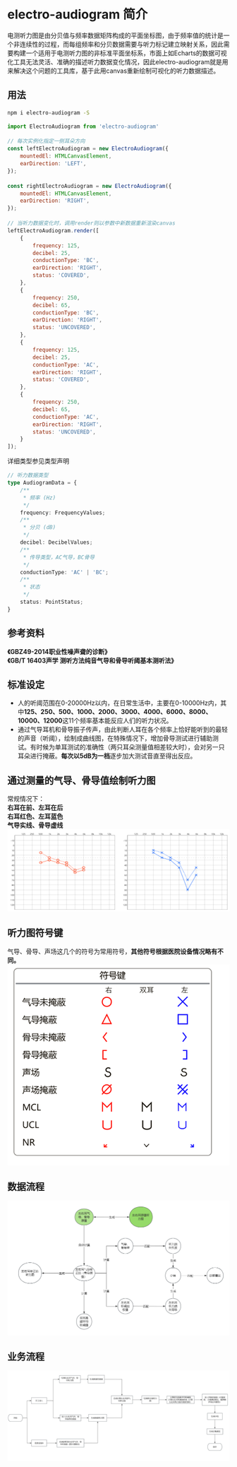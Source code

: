 # electro-audiogram 简介
电测听力图是由分贝值与频率数据矩阵构成的平面坐标图，由于频率值的统计是一个非连续性的过程，而每组频率和分贝数据需要与听力标记建立映射关系，因此需要构建一个适用于电测听力图的非标准平面坐标系，市面上如Echarts的数据可视化工具无法灵活、准确的描述听力数据变化情况，因此electro-audiogram就是用来解决这个问题的工具库，基于此用canvas重新绘制可视化的听力数据描述。

## 用法
```bash
npm i electro-audiogram -S
```

```javascript
import ElectroAudiogram from 'electro-audiogram'

// 每次实例化指定一侧耳朵方向
const leftElectroAudiogram = new ElectroAudiogram({
    mountedEl: HTMLCanvasElement,
    earDirection: 'LEFT',
});

const rightElectroAudiogram = new ElectroAudiogram({
    mountedEl: HTMLCanvasElement,
    earDirection: 'RIGHT',
});

// 当听力数据变化时，调用render则以参数中新数据重新渲染canvas
leftElectroAudiogram.render([
    {
        frequency: 125,
        decibel: 25,
        conductionType: 'BC',
        earDirection: 'RIGHT',
        status: 'COVERED',
    },
    {
        frequency: 250,
        decibel: 65,
        conductionType: 'BC',
        earDirection: 'RIGHT',
        status: 'UNCOVERED',
    },
    {
        frequency: 125,
        decibel: 25,
        conductionType: 'AC',
        earDirection: 'RIGHT',
        status: 'COVERED',
    },
    {
        frequency: 250,
        decibel: 65,
        conductionType: 'AC',
        earDirection: 'RIGHT',
        status: 'UNCOVERED',
    }
]);
```
详细类型参见类型声明
```typescript
// 听力数据类型
type AudiogramData = {
    /**
     * 频率 (Hz)
     */
    frequency: FrequencyValues;
    /**
     * 分贝 (dB)
     */  
    decibel: DecibelValues;
    /**
     * 传导类型，AC气导，BC骨导
     */  
    conductionType: 'AC' | 'BC';
    /**
     * 状态
     */  
    status: PointStatus;
}
```
## 参考资料
**《GBZ49-2014职业性噪声聋的诊断》**<br />
**《GB/T 16403声学 测听方法纯音气导和骨导听阈基本测听法》**

## 标准设定
+ 人的听阈范围在0-20000Hz以内，在日常生活中，主要在0-10000Hz内，其中**125、250、500、1000、2000、3000、4000、6000、8000、10000、12000**这11个频率基本能反应人们的听力状况。
+ 通过气导耳机和骨导振子传声，由此判断人耳在各个频率上恰好能听到的最轻的声音（听阈），绘制成曲线图，在特殊情况下，增加骨导测试进行辅助测试。有时候为单耳测试的准确性（两只耳朵测量值相差较大时），会对另一只耳朵进行掩蔽。**每次以5dB为一档**逐步加大测试音直至得出反应。

## 通过测量的气导、骨导值绘制听力图
常规情况下：<br />
**右耳在前、左耳在后<br />
右耳红色、左耳蓝色<br />
气导实线、骨导虚线**
![电测听绘制图](./assets/image/test.png)

## 听力图符号键
气导、骨导、声场这几个的符号为常用符号，**其他符号根据医院设备情况略有不同。**
![符号键](./assets/image/standard.png)

## 数据流程
![数据流程](./assets/image/dataSource.png)

## 业务流程
![业务流程](./assets/image/flow.png)